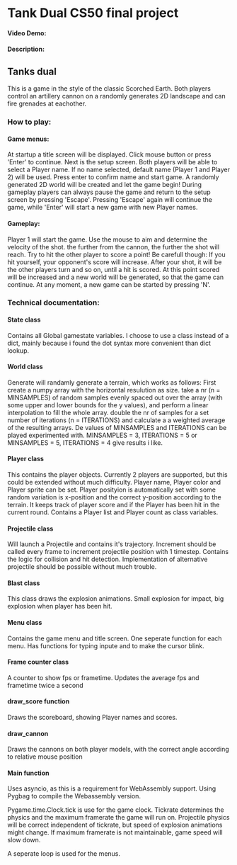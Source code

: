 # Tank Dual CS50 final project
#### Video Demo:  <URL HERE>
#### Description:

## Tanks dual

This is a game in the style of the classic Scorched Earth. Both players control an artillery cannon on a randomly generates 2D landscape and can fire grenades at eachother.

### How to play:

#### Game menus:
At startup a title screen will be displayed. Click mouse button or press 'Enter' to continue.
Next is the setup screen. Both players will be able to select a Player name. If no name selected, default name (Player 1 and Player 2) will be used. Press enter to confirm name and start game. A randomly generated 2D world will be created and let the game begin!
During gameplay players can always pause the game and return to the setup screen by pressing 'Escape'. Pressing 'Escape' again will continue the game, while 'Enter' will start a new game with new Player names.

#### Gameplay:
Player 1 will start the game. Use the mouse to aim and determine the velocity of the shot. the further from the cannon, the further the shot will reach. Try to hit the other player to score a point! Be carefull though: If you hit yourself, your opponent's score will increase.
After your shot, it will be the other players turn and so on, until a hit is scored. At this point scored will be increased and a new world will be generated, so that the game can continue.
At any moment, a new game can be started by pressing 'N'.


### Technical documentation:

#### State class
Contains all Global gamestate variables. I choose to use a class instead of a dict, mainly because i found the dot syntax more convenient than dict lookup.

#### World class
Generate will randamly generate a terrain, which works as follows:
First create a numpy array with the horizontal resulution as size.
take a nr (n = MINSAMPLES) of random samples evenly spaced out over the array (with some upper and lower bounds for the y values), and perform a linear interpolation to fill the whole array.
double the nr of samples for a set number of iterations (n = ITERATIONS) and calculate a a weighted average of the resulting arrays.
De values of MINSAMPLES and ITERATIONS can be played experimented with.
MINSAMPLES = 3, ITERATIONS = 5 or MINSAMPLES = 5, ITERATIONS = 4 give results i like.

#### Player class
This contains the player objects. Currently 2 players are supported, but this could be extended without much difficulty.
Player name, Player color and Player sprite can be set.
Player posityion is automatically set with some random variation is x-position and the correct y-position according to the terrain.
It keeps track of player score and if the Player has been hit in the current round.
Contains a Player list and Player count as class variables.

#### Projectile class
Will launch a Projectile and contains it's trajectory.
Increment should be called every frame to increment projectile position with 1 timestep.
Contains the logic for collision and hit detection. Implementation of alternative projectile should be possible without much trouble.

#### Blast class
This class draws the explosion animations. Small explosion for impact, big explosion when player has been hit.

#### Menu class
Contains the game menu and title screen. One seperate function for each menu.
Has functions for typing inpute and to make the cursor blink.

#### Frame counter class
A counter to show fps or frametime. Updates the average fps and frametime twice a second

#### draw_score function
Draws the scoreboard, showing Player names and scores.

#### draw_cannon
Draws the cannons on both player models, with the correct angle according to relative mouse position

#### Main function
Uses asyncio, as this is a requirement for WebAssembly support.
Using Pygbag to compile the Webassembly version.

Pygame.time.Clock.tick is use for the game clock.
Tickrate determines the physics and the maximum framerate the game will run on. Projectile physics will be correct independent of tickrate, but speed of explosion animations might change.
If maximum framerate is not maintainable, game speed will slow down.

A seperate loop is used for the menus.



